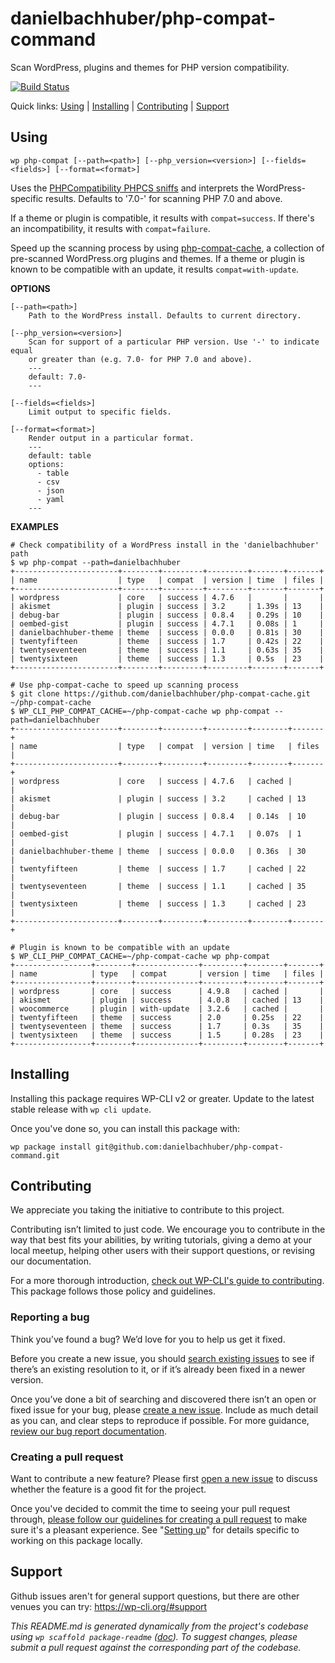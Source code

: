 danielbachhuber/php-compat-command
==================================

Scan WordPress, plugins and themes for PHP version compatibility.

[![Build Status](https://travis-ci.org/danielbachhuber/php-compat-command.svg?branch=master)](https://travis-ci.org/danielbachhuber/php-compat-command)

Quick links: [Using](#using) | [Installing](#installing) | [Contributing](#contributing) | [Support](#support)

## Using

~~~
wp php-compat [--path=<path>] [--php_version=<version>] [--fields=<fields>] [--format=<format>]
~~~

Uses the [PHPCompatibility PHPCS sniffs](https://github.com/wimg/PHPCompatibility)
and interprets the WordPress-specific results. Defaults to '7.0-' for scanning
PHP 7.0 and above.

If a theme or plugin is compatible, it results with `compat=success`. If
there's an incompatibility, it results with `compat=failure`.

Speed up the scanning process by using [php-compat-cache](https://github.com/danielbachhuber/php-compat-cache), a collection of pre-scanned WordPress.org
plugins and themes. If a theme or plugin is known to be compatible with
an update, it results `compat=with-update`.

**OPTIONS**

	[--path=<path>]
		Path to the WordPress install. Defaults to current directory.

	[--php_version=<version>]
		Scan for support of a particular PHP version. Use '-' to indicate equal
		or greater than (e.g. 7.0- for PHP 7.0 and above).
		---
		default: 7.0-
		---

	[--fields=<fields>]
		Limit output to specific fields.

	[--format=<format>]
		Render output in a particular format.
		---
		default: table
		options:
		  - table
		  - csv
		  - json
		  - yaml
		---

**EXAMPLES**

    # Check compatibility of a WordPress install in the 'danielbachhuber' path
    $ wp php-compat --path=danielbachhuber
    +-----------------------+--------+---------+---------+-------+-------+
    | name                  | type   | compat  | version | time  | files |
    +-----------------------+--------+---------+---------+-------+-------+
    | wordpress             | core   | success | 4.7.6   |       |       |
    | akismet               | plugin | success | 3.2     | 1.39s | 13    |
    | debug-bar             | plugin | success | 0.8.4   | 0.29s | 10    |
    | oembed-gist           | plugin | success | 4.7.1   | 0.08s | 1     |
    | danielbachhuber-theme | theme  | success | 0.0.0   | 0.81s | 30    |
    | twentyfifteen         | theme  | success | 1.7     | 0.42s | 22    |
    | twentyseventeen       | theme  | success | 1.1     | 0.63s | 35    |
    | twentysixteen         | theme  | success | 1.3     | 0.5s  | 23    |
    +-----------------------+--------+---------+---------+-------+-------+

    # Use php-compat-cache to speed up scanning process
    $ git clone https://github.com/danielbachhuber/php-compat-cache.git ~/php-compat-cache
    $ WP_CLI_PHP_COMPAT_CACHE=~/php-compat-cache wp php-compat --path=danielbachhuber
    +-----------------------+--------+---------+---------+--------+-------+
    | name                  | type   | compat  | version | time   | files |
    +-----------------------+--------+---------+---------+--------+-------+
    | wordpress             | core   | success | 4.7.6   | cached |       |
    | akismet               | plugin | success | 3.2     | cached | 13    |
    | debug-bar             | plugin | success | 0.8.4   | 0.14s  | 10    |
    | oembed-gist           | plugin | success | 4.7.1   | 0.07s  | 1     |
    | danielbachhuber-theme | theme  | success | 0.0.0   | 0.36s  | 30    |
    | twentyfifteen         | theme  | success | 1.7     | cached | 22    |
    | twentyseventeen       | theme  | success | 1.1     | cached | 35    |
    | twentysixteen         | theme  | success | 1.3     | cached | 23    |
    +-----------------------+--------+---------+---------+--------+-------+

    # Plugin is known to be compatible with an update
    $ WP_CLI_PHP_COMPAT_CACHE=~/php-compat-cache wp php-compat
    +-----------------+--------+--------------+---------+--------+-------+
    | name            | type   | compat       | version | time   | files |
    +-----------------+--------+--------------+---------+--------+-------+
    | wordpress       | core   | success      | 4.9.8   | cached |       |
    | akismet         | plugin | success      | 4.0.8   | cached | 13    |
    | woocommerce     | plugin | with-update  | 3.2.6   | cached |       |
    | twentyfifteen   | theme  | success      | 2.0     | 0.25s  | 22    |
    | twentyseventeen | theme  | success      | 1.7     | 0.3s   | 35    |
    | twentysixteen   | theme  | success      | 1.5     | 0.28s  | 23    |
    +-----------------+--------+--------------+---------+--------+-------+

## Installing

Installing this package requires WP-CLI v2 or greater. Update to the latest stable release with `wp cli update`.

Once you've done so, you can install this package with:

    wp package install git@github.com:danielbachhuber/php-compat-command.git

## Contributing

We appreciate you taking the initiative to contribute to this project.

Contributing isn’t limited to just code. We encourage you to contribute in the way that best fits your abilities, by writing tutorials, giving a demo at your local meetup, helping other users with their support questions, or revising our documentation.

For a more thorough introduction, [check out WP-CLI's guide to contributing](https://make.wordpress.org/cli/handbook/contributing/). This package follows those policy and guidelines.

### Reporting a bug

Think you’ve found a bug? We’d love for you to help us get it fixed.

Before you create a new issue, you should [search existing issues](https://github.com/danielbachhuber/php-compat-command/issues?q=label%3Abug%20) to see if there’s an existing resolution to it, or if it’s already been fixed in a newer version.

Once you’ve done a bit of searching and discovered there isn’t an open or fixed issue for your bug, please [create a new issue](https://github.com/danielbachhuber/php-compat-command/issues/new). Include as much detail as you can, and clear steps to reproduce if possible. For more guidance, [review our bug report documentation](https://make.wordpress.org/cli/handbook/bug-reports/).

### Creating a pull request

Want to contribute a new feature? Please first [open a new issue](https://github.com/danielbachhuber/php-compat-command/issues/new) to discuss whether the feature is a good fit for the project.

Once you've decided to commit the time to seeing your pull request through, [please follow our guidelines for creating a pull request](https://make.wordpress.org/cli/handbook/pull-requests/) to make sure it's a pleasant experience. See "[Setting up](https://make.wordpress.org/cli/handbook/pull-requests/#setting-up)" for details specific to working on this package locally.

## Support

Github issues aren't for general support questions, but there are other venues you can try: https://wp-cli.org/#support


*This README.md is generated dynamically from the project's codebase using `wp scaffold package-readme` ([doc](https://github.com/wp-cli/scaffold-package-command#wp-scaffold-package-readme)). To suggest changes, please submit a pull request against the corresponding part of the codebase.*
